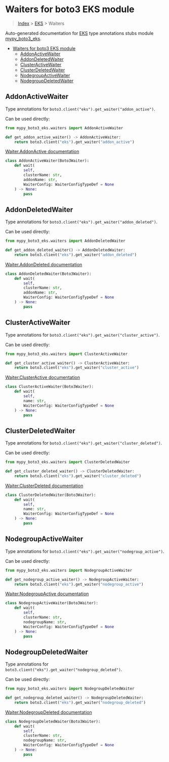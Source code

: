 # Waiters for boto3 EKS module

> [Index](../index.md) > [EKS](./index.md) > Waiters

Auto-generated documentation for [EKS](https://boto3.amazonaws.com/v1/documentation/api/latest/reference/services/eks.html#EKS)
type annotations stubs module [mypy_boto3_eks](https://pypi.org/project/mypy-boto3-eks/).

- [Waiters for boto3 EKS module](#waiters-for-boto3-eks-module)
  - [AddonActiveWaiter](#addonactivewaiter)
  - [AddonDeletedWaiter](#addondeletedwaiter)
  - [ClusterActiveWaiter](#clusteractivewaiter)
  - [ClusterDeletedWaiter](#clusterdeletedwaiter)
  - [NodegroupActiveWaiter](#nodegroupactivewaiter)
  - [NodegroupDeletedWaiter](#nodegroupdeletedwaiter)

## AddonActiveWaiter

Type annotations for `boto3.client("eks").get_waiter("addon_active")`.

Can be used directly:

```python
from mypy_boto3_eks.waiters import AddonActiveWaiter

def get_addon_active_waiter() -> AddonActiveWaiter:
    return boto3.client("eks").get_waiter("addon_active")
```

[Waiter.AddonActive documentation](https://boto3.amazonaws.com/v1/documentation/api/latest/reference/services/eks.html#EKS.Waiter.AddonActive)

```python
class AddonActiveWaiter(Boto3Waiter):
    def wait(
        self,
        clusterName: str,
        addonName: str,
        WaiterConfig: WaiterConfigTypeDef = None
    ) -> None:
        pass
```
## AddonDeletedWaiter

Type annotations for `boto3.client("eks").get_waiter("addon_deleted")`.

Can be used directly:

```python
from mypy_boto3_eks.waiters import AddonDeletedWaiter

def get_addon_deleted_waiter() -> AddonDeletedWaiter:
    return boto3.client("eks").get_waiter("addon_deleted")
```

[Waiter.AddonDeleted documentation](https://boto3.amazonaws.com/v1/documentation/api/latest/reference/services/eks.html#EKS.Waiter.AddonDeleted)

```python
class AddonDeletedWaiter(Boto3Waiter):
    def wait(
        self,
        clusterName: str,
        addonName: str,
        WaiterConfig: WaiterConfigTypeDef = None
    ) -> None:
        pass
```
## ClusterActiveWaiter

Type annotations for `boto3.client("eks").get_waiter("cluster_active")`.

Can be used directly:

```python
from mypy_boto3_eks.waiters import ClusterActiveWaiter

def get_cluster_active_waiter() -> ClusterActiveWaiter:
    return boto3.client("eks").get_waiter("cluster_active")
```

[Waiter.ClusterActive documentation](https://boto3.amazonaws.com/v1/documentation/api/latest/reference/services/eks.html#EKS.Waiter.ClusterActive)

```python
class ClusterActiveWaiter(Boto3Waiter):
    def wait(
        self,
        name: str,
        WaiterConfig: WaiterConfigTypeDef = None
    ) -> None:
        pass
```
## ClusterDeletedWaiter

Type annotations for `boto3.client("eks").get_waiter("cluster_deleted")`.

Can be used directly:

```python
from mypy_boto3_eks.waiters import ClusterDeletedWaiter

def get_cluster_deleted_waiter() -> ClusterDeletedWaiter:
    return boto3.client("eks").get_waiter("cluster_deleted")
```

[Waiter.ClusterDeleted documentation](https://boto3.amazonaws.com/v1/documentation/api/latest/reference/services/eks.html#EKS.Waiter.ClusterDeleted)

```python
class ClusterDeletedWaiter(Boto3Waiter):
    def wait(
        self,
        name: str,
        WaiterConfig: WaiterConfigTypeDef = None
    ) -> None:
        pass
```
## NodegroupActiveWaiter

Type annotations for `boto3.client("eks").get_waiter("nodegroup_active")`.

Can be used directly:

```python
from mypy_boto3_eks.waiters import NodegroupActiveWaiter

def get_nodegroup_active_waiter() -> NodegroupActiveWaiter:
    return boto3.client("eks").get_waiter("nodegroup_active")
```

[Waiter.NodegroupActive documentation](https://boto3.amazonaws.com/v1/documentation/api/latest/reference/services/eks.html#EKS.Waiter.NodegroupActive)

```python
class NodegroupActiveWaiter(Boto3Waiter):
    def wait(
        self,
        clusterName: str,
        nodegroupName: str,
        WaiterConfig: WaiterConfigTypeDef = None
    ) -> None:
        pass
```
## NodegroupDeletedWaiter

Type annotations for `boto3.client("eks").get_waiter("nodegroup_deleted")`.

Can be used directly:

```python
from mypy_boto3_eks.waiters import NodegroupDeletedWaiter

def get_nodegroup_deleted_waiter() -> NodegroupDeletedWaiter:
    return boto3.client("eks").get_waiter("nodegroup_deleted")
```

[Waiter.NodegroupDeleted documentation](https://boto3.amazonaws.com/v1/documentation/api/latest/reference/services/eks.html#EKS.Waiter.NodegroupDeleted)

```python
class NodegroupDeletedWaiter(Boto3Waiter):
    def wait(
        self,
        clusterName: str,
        nodegroupName: str,
        WaiterConfig: WaiterConfigTypeDef = None
    ) -> None:
        pass
```